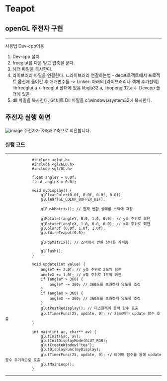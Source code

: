 # Teapot

## openGL 주전자 구현
---------
사용법 Dev-cpp이용
1. Dev-cpp 설치
2. freeglut를 다운 받고 압축을 푼다.
3. 헤더 파일을 복사한다.
4. 라이브러리 파일을 연결한다.
ㄴ라이브러리 연결하는법 - dec프로젝트에서 프로젝트 옵션에 들어간 후 매개변수들 -> Linker: 아래의 [라이브러리나 객체 추가선택]
libfreeglut.a <-freeglut 폴더에 있음 libglu32.a, libopengl32.a <- Devcpp 폴더에 있음
5. dll 파일을 복사한다. 64비트 DII 파일을 c:\windows\system32에 복사한다.

## 주전자 실행 화면
![image](https://github.com/woojinchoi02/Graphics-Teapot/assets/162526228/84fc761f-a8fa-4591-84b0-879646e754b1)
주전자가 X축과 Y축으로 회전합니다.

### 실행 코드
------
                #include <glut.h>
                #include <gl/GLU.h>
                #include <gl/GL.h>

                float angleY = 0.0f;
                float angleX = 0.0f;

                void myDisplay() {
                    glClearColor(0.0f, 0.0f, 0.0f, 0.0f);
                    glClear(GL_COLOR_BUFFER_BIT);
                
                    glPushMatrix(); // 현재 변환 상태를 스택에 저장
                
                    glRotatef(angleY, 0.0, 1.0, 0.0); // y축 주위로 회전
                    glRotatef(angleX, 1.0, 0.0, 0.0); // x축 주위로 회전
                    glColor3f (0.0f, 1.0f, 1.0f);
                    glutWireTeapot(0.5);
                
                    glPopMatrix(); // 스택에서 변환 상태를 가져옴
                
                    glFlush();
                }
                
                void update(int value) {
                    angleY += 2.0f; // y축 주위로 2도씩 회전
                    angleX += 1.0f; // x축 주위로 1도씩 회전
                    if (angleY > 360) {
                        angleY -= 360; // 360도를 초과하지 않도록 조정
                    }
                    if (angleX > 360) {
                        angleX -= 360; // 360도를 초과하지 않도록 조정
                    }
                    glutPostRedisplay(); // 디스플레이 콜백 함수 호출
                    glutTimerFunc(25, update, 0); // 25ms마다 update 함수 호출
                }
                
                int main(int ac, char** av) {
                    glutInit(&ac, av);
                    glutInitDisplayMode(GLUT_RGB);
                    glutCreateWindow("tea");
                    glutDisplayFunc(myDisplay);
                    glutTimerFunc(25, update, 0); // 타이머 함수를 통해 update 함수 주기적으로 호출
                    glutMainLoop();
                }

------
